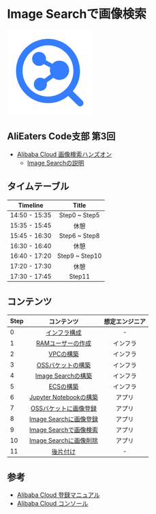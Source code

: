 # Image Searchで画像検索
![Image search icon](img/imagesearch.png)

## AliEaters Code支部 第3回
- [Alibaba Cloud 画像検索ハンズオン](https://alibabacloud.connpass.com/event/153504/)
  - [Image Searchの説明]()

## タイムテーブル
| Timeline | Title |
|:-----:|:------------:|
| 14:50 - 15:35 | Step0 ~ Step5 |
| 15:35 - 15:45 | 休憩 |
| 15:45 - 16:30 | Step6 ~ Step8 |
| 16:30 - 16:40 | 休憩 |
| 16:40 - 17:20 | Step9 ~ Step10 |
| 17:20 - 17:30 | 休憩 |
| 17:30 - 17:45 | Step11 |

## コンテンツ
| Step | コンテンツ | 想定エンジニア |
|:-----|:------------:|:------------:|
| 0 | [インフラ構成](Step0.md) | - |
| 1 | [RAMユーザーの作成](Step1.md) | インフラ |
| 2 | [VPCの構築](Step2.md) | インフラ |
| 3 | [OSSバケットの構築](Step3.md) | インフラ |
| 4 | [Image Searchの構築](Step4.md) | インフラ |
| 5 | [ECSの構築](Step5.md) | インフラ |
| 6 | [Jupyter Notebookの構築](Step6.md) | アプリ |
| 7 | [OSSバケットに画像登録](Step7.md) | アプリ |
| 8 | [Image Searchに画像登録](Step8.md) | アプリ |
| 9 | [Image Searchで画像検索](Step9.md) | アプリ |
| 10 | [Image Searchに画像削除](Step10.md) | アプリ |
| 11 | [後片付け](Step11.md) | -      |

## 参考
- [Alibaba Cloud 登録マニュアル](https://www.sbcloud.co.jp/document/account_registration)
- [Alibaba Cloud コンソール](https://jp.alibabacloud.com/help/doc-detail/47605.htm)
